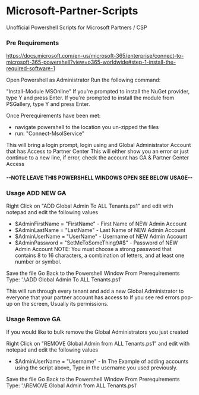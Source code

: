 # Microsoft-Partner-Scripts
Unofficial Powershell Scripts for Microsoft Partners / CSP

### Pre Requirements 

https://docs.microsoft.com/en-us/microsoft-365/enterprise/connect-to-microsoft-365-powershell?view=o365-worldwide#step-1-install-the-required-software-1

Open Powershell as Administrator
Run the following command:

"Install-Module MSOnline"
If you're prompted to install the NuGet provider, type Y and press Enter.
If you're prompted to install the module from PSGallery, type Y and press Enter.

Once Prerequirements have been met:
- navigate powershell to the location you un-zipped the files
- run: "Connect-MsolService"

This will bring a login prompt, login using and Global Administrator Account that has Access to Partner Center
This will either show you an error or just continue to a new line, if error, check the account has GA & Partner Center Access

#### --NOTE LEAVE THIS POWERSHELL WINDOWS OPEN SEE BELOW USAGE--

### Usage ADD NEW GA

Right Click on "ADD Global Admin To ALL Tenants.ps1" and edit with notepad and edit the following values

- $AdminFirstName = "FirstName" - First Name of NEW Admin Account
- $AdminLastName = "LastName" - Last Name of NEW Admin Account
- $AdminUserName = "UserName" - Username of NEW Admin Account
- $AdminPassword = "SetMeToSomeThing9#$" - Password of NEW Admin Account 
NOTE: You must choose a strong password that contains 8 to 16 characters, a combination of letters, and at least one number or symbol.

Save the file
Go Back to the Powershell Window From Prerequirements
Type: '.\ADD Global Admin To ALL Tenants.ps1'

This will run through every tenant and add a new Global Administrator to everyone that your partner account has access to
If you see red errors pop-up on the screen, Usually its permissions.

### Usage Remove GA

If you would like to bulk remove the Global Administrators you just created

Right Click on "REMOVE Global Admin from ALL Tenants.ps1" and edit with notepad and edit the following values

- $AdminUserName = "Username" - In The Example of adding accounts using the script above, Type in the username you used previously.

Save the file
Go Back to the Powershell Window From Prerequirements
Type: '.\REMOVE Global Admin from ALL Tenants.ps1'
